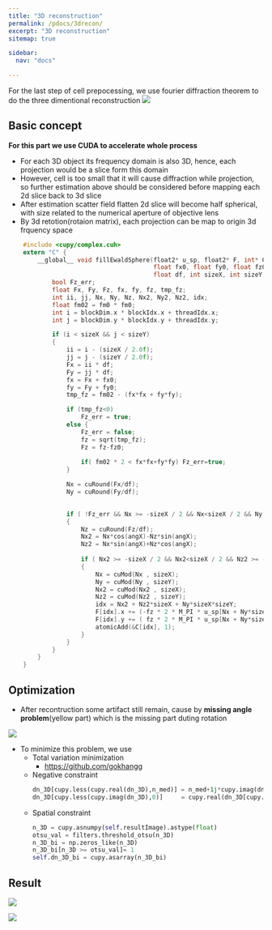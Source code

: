 ```yaml
---
title: "3D reconstruction"
permalink: /pdocs/3drecon/
excerpt: "3D reconstruction"
sitemap: true

sidebar:
  nav: "docs"

---
```


For the last step of cell prepocessing, we use fourier diffraction theorem to do the three dimentional reconstruction
![](https://i.imgur.com/sMl0RU5.png)

## Basic concept
**For this part we use CUDA to accelerate whole process**
- For each 3D object its frequency domain is also 3D, hence, each projection would be a slice form this domain
- However, cell is too small that it will cause diffraction while projection, so further estimation above should be considered before mapping each 2d slice back to 3d slice
- After estimation scatter field flatten 2d slice will become half spherical, with size related to the numerical aperture of objective lens
- By 3d retotion(rotaion matrix), each projection can be map to origin 3d frquency space 
```c    
    #include <cupy/complex.cuh>
    extern "C" {
        __global__ void fillEwaldSphere(float2* u_sp, float2* F, int* C, 
                                        float fx0, float fy0, float fz0, float angX, float angY, float fm0,
                                        float df, int sizeX, int sizeY, int sizeZ) {
            bool Fz_err;
            float Fx, Fy, Fz, fx, fy, fz, tmp_fz;
            int ii, jj, Nx, Ny, Nz, Nx2, Ny2, Nz2, idx;
            float fm02 = fm0 * fm0;
            int i = blockDim.x * blockIdx.x + threadIdx.x;
            int j = blockDim.y * blockIdx.y + threadIdx.y;

            if (i < sizeX && j < sizeY)
            {
                ii = i - (sizeX / 2.0f);
                jj = j - (sizeY / 2.0f);
                Fx = ii * df;
                Fy = jj * df;
                fx = Fx + fx0;
                fy = Fy + fy0;
                tmp_fz = fm02 - (fx*fx + fy*fy);

                if (tmp_fz<0)
                    Fz_err = true;
                else {
                    Fz_err = false;
                    fz = sqrt(tmp_fz);
                    Fz = fz-fz0;
                    
                    if( fm02 * 2 < fx*fx+fy*fy) Fz_err=true;
                }                        

                Nx = cuRound(Fx/df);
                Ny = cuRound(Fy/df);
                

                if ( !Fz_err && Nx >= -sizeX / 2 && Nx<sizeX / 2 && Ny >= -sizeY / 2 && Ny<sizeY / 2)
                {
                    Nz = cuRound(Fz/df);
                    Nx2 = Nx*cos(angX)-Nz*sin(angX);
                    Nz2 = Nx*sin(angX)+Nz*cos(angX);
                    
                    if ( Nx2 >= -sizeX / 2 && Nx2<sizeX / 2 && Nz2 >= -sizeY / 2 && Nz2<sizeY / 2) 
                    {
                        Nx = cuMod(Nx , sizeX);
                        Ny = cuMod(Ny , sizeY);
                        Nx2 = cuMod(Nx2 , sizeX);
                        Nz2 = cuMod(Nz2 , sizeY);
                        idx = Nx2 + Nz2*sizeX + Ny*sizeX*sizeY;
                        F[idx].x += (-fz * 2 * M_PI * u_sp[Nx + Ny*sizeX].y);
                        F[idx].y += ( fz * 2 * M_PI * u_sp[Nx + Ny*sizeX].x);
                        atomicAdd(&C[idx], 1);
                    }
                }
            }        
        }
    }
```
## Optimization
- After recontruction some artifact still remain, cause by **missing angle problem**(yellow part) which is the missing part duting rotation

![](https://i.imgur.com/u46JBEC.png)

- To minimize this problem, we use 
    - Total variation minimization
        - https://github.com/gokhangg
    - Negative constraint
        ```python
        dn_3D[cupy.less(cupy.real(dn_3D),n_med)] = n_med+1j*cupy.imag(dn_3D[cupy.less(cupy.real(dn_3D),n_med)])
        dn_3D[cupy.less(cupy.imag(dn_3D),0)]     = cupy.real(dn_3D[cupy.less(cupy.imag(dn_3D), 0)])
        ```
    - Spatial constraint
        ```python
        n_3D = cupy.asnumpy(self.resultImage).astype(float)
        otsu_val = filters.threshold_otsu(n_3D)
        n_3D_bi = np.zeros_like(n_3D)
        n_3D_bi[n_3D >= otsu_val]= 1
        self.dn_3D_bi = cupy.asarray(n_3D_bi) 
        ```
## Result
![](https://i.imgur.com/EB5H3kP.png)

![](https://i.imgur.com/sD3cYTz.gif)
